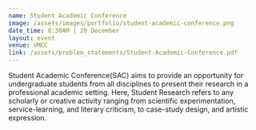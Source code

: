 ```yaml
---
name: Student Academic Conference
image: /assets/images/portfolio/student-academic-conference.png
date_time: 8:30AM | 20 December
layout: event
venue: VMCC
link: /assets/problem_statements/Student-Academic-Conference.pdf
---
```

Student Academic Conference(SAC) aims to provide an opportunity for undergraduate students from all disciplines to present their research in a professional academic setting.  Here, Student Research refers to any scholarly or creative activity ranging from scientific experimentation, service-learning, and literary criticism, to case-study design, and artistic expression. 